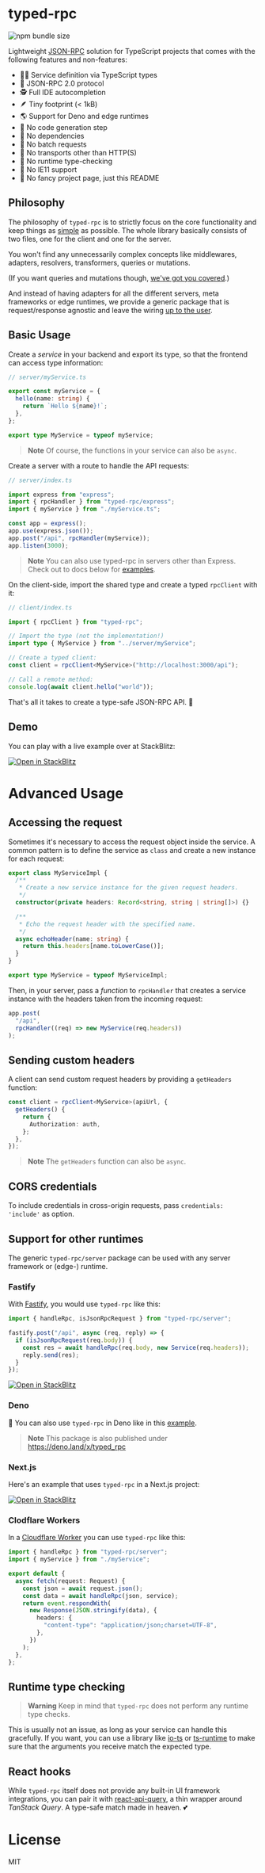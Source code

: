 # typed-rpc

![npm bundle size](https://img.shields.io/bundlephobia/minzip/typed-rpc)

Lightweight [JSON-RPC](https://www.jsonrpc.org/specification) solution for TypeScript projects
that comes with the following features and non-features:

- 👩‍🔧 Service definition via TypeScript types
- 📜 JSON-RPC 2.0 protocol
- 🕵️ Full IDE autocompletion
- 🪶 Tiny footprint (< 1kB)
- 🌎 Support for Deno and edge runtimes
- 🚫 No code generation step
- 🚫 No dependencies
- 🚫 No batch requests
- 🚫 No transports other than HTTP(S)
- 🚫 No runtime type-checking
- 🚫 No IE11 support
- 🥱 No fancy project page, just this README

## Philosophy

The philosophy of `typed-rpc` is to strictly focus on the core functionality and keep things as [simple](#basic-usage) as possible. The whole library basically consists of two files, one for the client and one for the server.

You won't find any unnecessarily complex concepts like middlewares, adapters, resolvers, transformers, queries or mutations.

(If you want queries and mutations though, [we've got you covered](#react-hooks).)

And instead of having adapters for all the different servers, meta frameworks or edge runtimes, we provide a generic package that is request/response agnostic and leave the wiring [up to the user](#support-for-other-runtimes).

## Basic Usage

Create a _service_ in your backend and export its type, so that the
frontend can access type information:

```ts
// server/myService.ts

export const myService = {
  hello(name: string) {
    return `Hello ${name}!`;
  },
};

export type MyService = typeof myService;
```

> **Note**
> Of course, the functions in your service can also be `async`.

Create a server with a route to handle the API requests:

```ts
// server/index.ts

import express from "express";
import { rpcHandler } from "typed-rpc/express";
import { myService } from "./myService.ts";

const app = express();
app.use(express.json());
app.post("/api", rpcHandler(myService));
app.listen(3000);
```

> **Note**
> You can also use typed-rpc in servers other than Express.
> Check out to docs below for [examples](#support-for-other-runtimes).

On the client-side, import the shared type and create a typed `rpcClient` with it:

```ts
// client/index.ts

import { rpcClient } from "typed-rpc";

// Import the type (not the implementation!)
import type { MyService } from "../server/myService";

// Create a typed client:
const client = rpcClient<MyService>("http://localhost:3000/api");

// Call a remote method:
console.log(await client.hello("world"));
```

That's all it takes to create a type-safe JSON-RPC API. 🎉

## Demo

You can play with a live example over at StackBlitz:

[![Open in StackBlitz](https://developer.stackblitz.com/img/open_in_stackblitz.svg)](https://stackblitz.com/edit/typed-rpc-express?file=client%2Fmain.ts)

# Advanced Usage

## Accessing the request

Sometimes it's necessary to access the request object inside the service. A common pattern is to define the service as `class` and create a new instance for each request:

```ts
export class MyServiceImpl {
  /**
   * Create a new service instance for the given request headers.
   */
  constructor(private headers: Record<string, string | string[]>) {}

  /**
   * Echo the request header with the specified name.
   */
  async echoHeader(name: string) {
    return this.headers[name.toLowerCase()];
  }
}

export type MyService = typeof MyServiceImpl;
```

Then, in your server, pass a _function_ to `rpcHandler` that creates a service instance with the headers taken from the incoming request:

```ts
app.post(
  "/api",
  rpcHandler((req) => new MyService(req.headers))
);
```

## Sending custom headers

A client can send custom request headers by providing a `getHeaders` function:

```ts
const client = rpcClient<MyService>(apiUrl, {
  getHeaders() {
    return {
      Authorization: auth,
    };
  },
});
```

> **Note**
> The `getHeaders` function can also be `async`.

## CORS credentials

To include credentials in cross-origin requests, pass `credentials: 'include'` as option.

## Support for other runtimes

The generic `typed-rpc/server` package can be used with any server framework or (edge-) runtime.

### Fastify

With [Fastify](https://www.fastify.io/), you would use `typed-rpc` like this:

```ts
import { handleRpc, isJsonRpcRequest } from "typed-rpc/server";

fastify.post("/api", async (req, reply) => {
  if (isJsonRpcRequest(req.body)) {
    const res = await handleRpc(req.body, new Service(req.headers));
    reply.send(res);
  }
});
```

[![Open in StackBlitz](https://developer.stackblitz.com/img/open_in_stackblitz.svg)](https://stackblitz.com/edit/typed-rpc-fastify?file=server%2Findex.ts)

### Deno

🦕 You can also use `typed-rpc` in Deno like in this [example](https://github.com/fgnass/typed-rpc-deno-example).

> **Note**
> This package is also published under https://deno.land/x/typed_rpc

### Next.js

Here's an example that uses `typed-rpc` in a Next.js project:

[![Open in StackBlitz](https://developer.stackblitz.com/img/open_in_stackblitz.svg)](https://stackblitz.com/edit/typed-rpc-nextjs?file=pages%2Findex.tsx)

### Clodflare Workers

In a [Cloudflare Worker](https://workers.cloudflare.com/) you can use `typed-rpc` like this:

```ts
import { handleRpc } from "typed-rpc/server";
import { myService } from "./myService";

export default {
  async fetch(request: Request) {
    const json = await request.json();
    const data = await handleRpc(json, service);
    return event.respondWith(
      new Response(JSON.stringify(data), {
        headers: {
          "content-type": "application/json;charset=UTF-8",
        },
      })
    );
  },
};
```

## Runtime type checking

> **Warning**
> Keep in mind that `typed-rpc` does not perform any runtime type checks.

This is usually not an issue, as long as your service can handle this gracefully.
If you want, you can use a library like [io-ts](https://gcanti.github.io/io-ts/)
or [ts-runtime](https://fabiandev.github.io/ts-runtime/) to make sure that the
arguments you receive match the expected type.

## React hooks

While `typed-rpc` itself does not provide any built-in UI framework integrations,
you can pair it with [react-api-query](https://www.npmjs.com/package/react-api-query),
a thin wrapper around _TanStack Query_. A type-safe match made in heaven. 💕

# License

MIT

